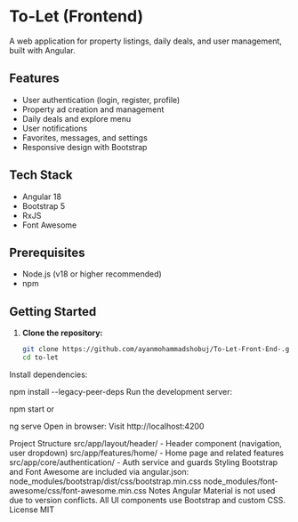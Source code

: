 # To-Let (Frontend)

A web application for property listings, daily deals, and user management, built with Angular.

## Features

- User authentication (login, register, profile)
- Property ad creation and management
- Daily deals and explore menu
- User notifications
- Favorites, messages, and settings
- Responsive design with Bootstrap

## Tech Stack

- Angular 18
- Bootstrap 5
- RxJS
- Font Awesome

## Prerequisites

- Node.js (v18 or higher recommended)
- npm

## Getting Started

1. **Clone the repository:**
   ```bash
   git clone https://github.com/ayanmohammadshobuj/To-Let-Front-End-.git
   cd to-let

Install dependencies:


npm install --legacy-peer-deps
Run the development server:


npm start
or


ng serve
Open in browser: Visit http://localhost:4200


Project Structure
src/app/layout/header/ - Header component (navigation, user dropdown)
src/app/features/home/ - Home page and related features
src/app/core/authentication/ - Auth service and guards
Styling
Bootstrap and Font Awesome are included via angular.json:
node_modules/bootstrap/dist/css/bootstrap.min.css
node_modules/font-awesome/css/font-awesome.min.css
Notes
Angular Material is not used due to version conflicts.
All UI components use Bootstrap and custom CSS.
License
MIT
